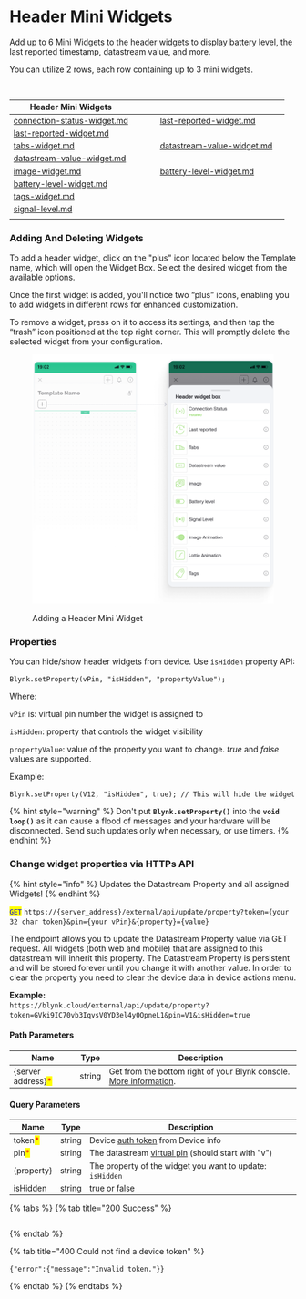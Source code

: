 # Header Mini Widgets

Add up to 6 Mini Widgets to the header widgets to display battery level, the last reported timestamp, datastream value, and more.

You can utilize  2 rows, each row containing up to 3 mini widgets.

<div align="left"><figure><img src="../../../.gitbook/assets/all-mobile-header-widgets (1).png" alt="" width="375"><figcaption></figcaption></figure></div>

<table data-header-hidden><thead><tr><th data-type="content-ref">Header Mini Widgets</th><th data-hidden></th><th data-hidden></th><th data-hidden></th><th data-hidden data-type="content-ref"></th><th data-hidden></th></tr></thead><tbody><tr><td><a href="connection-status-widget.md">connection-status-widget.md</a></td><td></td><td></td><td></td><td><a href="last-reported-widget.md">last-reported-widget.md</a></td><td></td></tr><tr><td><a href="last-reported-widget.md">last-reported-widget.md</a></td><td></td><td></td><td></td><td></td><td></td></tr><tr><td><a href="tabs-widget.md">tabs-widget.md</a></td><td></td><td></td><td></td><td><a href="datastream-value-widget.md">datastream-value-widget.md</a></td><td></td></tr><tr><td><a href="datastream-value-widget.md">datastream-value-widget.md</a></td><td></td><td></td><td></td><td></td><td></td></tr><tr><td><a href="image-widget.md">image-widget.md</a></td><td></td><td></td><td></td><td><a href="battery-level-widget.md">battery-level-widget.md</a></td><td></td></tr><tr><td><a href="battery-level-widget.md">battery-level-widget.md</a></td><td></td><td></td><td></td><td></td><td></td></tr><tr><td><a href="tags-widget.md">tags-widget.md</a></td><td></td><td></td><td></td><td></td><td></td></tr><tr><td><a href="signal-level.md">signal-level.md</a></td><td></td><td></td><td></td><td></td><td></td></tr><tr><td></td><td></td><td></td><td></td><td></td><td></td></tr></tbody></table>

### **Adding And Deleting Widgets**

To add a header widget, click on the "plus" icon located below the Template name, which will open the Widget Box. Select the desired widget from the available options.

Once the first widget is added, you'll notice two “plus” icons, enabling you to add widgets in different rows for enhanced customization.

To remove a widget, press on it to access its settings, and then tap the “trash” icon positioned at the top right corner. This will promptly delete the selected widget from your configuration.

<figure><img src="../../../.gitbook/assets/add-mobile-header-widget 3.png" alt=""><figcaption><p>Adding a Header Mini Widget</p></figcaption></figure>



### **Properties**

You can hide/show header widgets from device. Use `isHidden` property API:

```
Blynk.setProperty(vPin, "isHidden", "propertyValue");
```

Where:

`vPin` is: virtual pin number the widget is assigned to

`isHidden`: property that controls the widget visibility

`propertyValue`: value of the property you want to change. _true_ and _false_ values are supported.



Example:

```
Blynk.setProperty(V12, "isHidden", true); // This will hide the widget
```

{% hint style="warning" %}
Don't put **`Blynk.setProperty()`** into the **`void loop()`** as it can cause a flood of messages and your hardware will be disconnected. Send such updates only when necessary, or use timers.
{% endhint %}

### Change widget properties via HTTPs API

{% hint style="info" %}
Updates the Datastream Property and all assigned Widgets!
{% endhint %}

<mark style="color:blue;">`GET`</mark> `https://{server_address}/external/api/update/property?token={your 32 char token}&pin={your vPin}&{property}={value}`

The endpoint allows you to update the Datastream Property value via GET request. All widgets (both web and mobile) that are assigned to this datastream will inherit this property. The Datastream Property is persistent and will be stored forever until you change it with another value. In order to clear the property you need to clear the device data in device actions menu.

**Example:**\
`https://blynk.cloud/external/api/update/property?token=GVki9IC70vb3IqvsV0YD3el4y0OpneL1&pin=V1&isHidden=true`

#### Path Parameters

| Name                                               | Type   | Description                                                                                                                    |
| -------------------------------------------------- | ------ | ------------------------------------------------------------------------------------------------------------------------------ |
| {server address}<mark style="color:red;">\*</mark> | string | Get from the bottom right of your Blynk console. [More information](../../../blynk.cloud/device-https-api/troubleshooting.md). |

#### Query Parameters

| Name                                    | Type   | Description                                                                                                       |
| --------------------------------------- | ------ | ----------------------------------------------------------------------------------------------------------------- |
| token<mark style="color:red;">\*</mark> | string | Device [auth token](../../../concepts/device.md#authtoken) from Device info                                       |
| pin<mark style="color:red;">\*</mark>   | string | The datastream [virtual pin](../../../blynk.console/templates/datastreams/virtual-pin.md) (should start with "v") |
| {property}                              | string | The property of the widget you want to update: `isHidden`                                                         |
| isHidden                                | string | true or false                                                                                                     |

{% tabs %}
{% tab title="200 Success" %}
```
```
{% endtab %}

{% tab title="400 Could not find a device token" %}
```
{"error":{"message":"Invalid token."}}
```
{% endtab %}
{% endtabs %}




